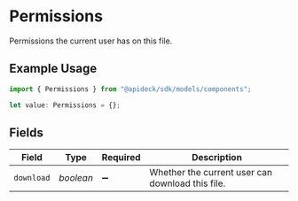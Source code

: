 # Permissions

Permissions the current user has on this file.

## Example Usage

```typescript
import { Permissions } from "@apideck/sdk/models/components";

let value: Permissions = {};
```

## Fields

| Field                                            | Type                                             | Required                                         | Description                                      |
| ------------------------------------------------ | ------------------------------------------------ | ------------------------------------------------ | ------------------------------------------------ |
| `download`                                       | *boolean*                                        | :heavy_minus_sign:                               | Whether the current user can download this file. |